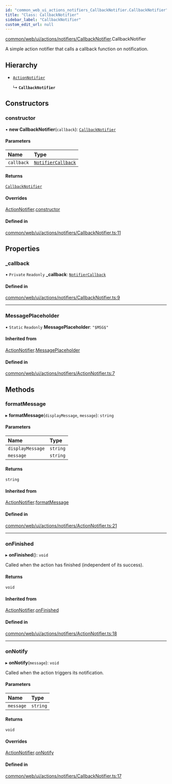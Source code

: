 ```yaml
---
id: "common_web_ui_actions_notifiers_CallbackNotifier.CallbackNotifier"
title: "Class: CallbackNotifier"
sidebar_label: "CallbackNotifier"
custom_edit_url: null
---
```


[common/web/ui/actions/notifiers/CallbackNotifier](../modules/common_web_ui_actions_notifiers_CallbackNotifier.md).CallbackNotifier

A simple action notifier that calls a callback function on notification.

## Hierarchy

- [`ActionNotifier`](common_web_ui_actions_notifiers_ActionNotifier.ActionNotifier.md)

  ↳ **`CallbackNotifier`**

## Constructors

### constructor

• **new CallbackNotifier**(`callback`): [`CallbackNotifier`](common_web_ui_actions_notifiers_CallbackNotifier.CallbackNotifier.md)

#### Parameters

| Name | Type |
| :------ | :------ |
| `callback` | [`NotifierCallback`](../modules/common_web_ui_actions_notifiers_CallbackNotifier.md#notifiercallback) |

#### Returns

[`CallbackNotifier`](common_web_ui_actions_notifiers_CallbackNotifier.CallbackNotifier.md)

#### Overrides

[ActionNotifier](common_web_ui_actions_notifiers_ActionNotifier.ActionNotifier.md).[constructor](common_web_ui_actions_notifiers_ActionNotifier.ActionNotifier.md#constructor)

#### Defined in

[common/web/ui/actions/notifiers/CallbackNotifier.ts:11](https://github.com/Soroush9978/rds-ng/blob/165bdc6/src/common/web/ui/actions/notifiers/CallbackNotifier.ts#L11)

## Properties

### \_callback

• `Private` `Readonly` **\_callback**: [`NotifierCallback`](../modules/common_web_ui_actions_notifiers_CallbackNotifier.md#notifiercallback)

#### Defined in

[common/web/ui/actions/notifiers/CallbackNotifier.ts:9](https://github.com/Soroush9978/rds-ng/blob/165bdc6/src/common/web/ui/actions/notifiers/CallbackNotifier.ts#L9)

___

### MessagePlaceholder

▪ `Static` `Readonly` **MessagePlaceholder**: ``"$MSG$"``

#### Inherited from

[ActionNotifier](common_web_ui_actions_notifiers_ActionNotifier.ActionNotifier.md).[MessagePlaceholder](common_web_ui_actions_notifiers_ActionNotifier.ActionNotifier.md#messageplaceholder)

#### Defined in

[common/web/ui/actions/notifiers/ActionNotifier.ts:7](https://github.com/Soroush9978/rds-ng/blob/165bdc6/src/common/web/ui/actions/notifiers/ActionNotifier.ts#L7)

## Methods

### formatMessage

▸ **formatMessage**(`displayMessage`, `message`): `string`

#### Parameters

| Name | Type |
| :------ | :------ |
| `displayMessage` | `string` |
| `message` | `string` |

#### Returns

`string`

#### Inherited from

[ActionNotifier](common_web_ui_actions_notifiers_ActionNotifier.ActionNotifier.md).[formatMessage](common_web_ui_actions_notifiers_ActionNotifier.ActionNotifier.md#formatmessage)

#### Defined in

[common/web/ui/actions/notifiers/ActionNotifier.ts:21](https://github.com/Soroush9978/rds-ng/blob/165bdc6/src/common/web/ui/actions/notifiers/ActionNotifier.ts#L21)

___

### onFinished

▸ **onFinished**(): `void`

Called when the action has finished (independent of its success).

#### Returns

`void`

#### Inherited from

[ActionNotifier](common_web_ui_actions_notifiers_ActionNotifier.ActionNotifier.md).[onFinished](common_web_ui_actions_notifiers_ActionNotifier.ActionNotifier.md#onfinished)

#### Defined in

[common/web/ui/actions/notifiers/ActionNotifier.ts:18](https://github.com/Soroush9978/rds-ng/blob/165bdc6/src/common/web/ui/actions/notifiers/ActionNotifier.ts#L18)

___

### onNotify

▸ **onNotify**(`message`): `void`

Called when the action triggers its notification.

#### Parameters

| Name | Type |
| :------ | :------ |
| `message` | `string` |

#### Returns

`void`

#### Overrides

[ActionNotifier](common_web_ui_actions_notifiers_ActionNotifier.ActionNotifier.md).[onNotify](common_web_ui_actions_notifiers_ActionNotifier.ActionNotifier.md#onnotify)

#### Defined in

[common/web/ui/actions/notifiers/CallbackNotifier.ts:17](https://github.com/Soroush9978/rds-ng/blob/165bdc6/src/common/web/ui/actions/notifiers/CallbackNotifier.ts#L17)
